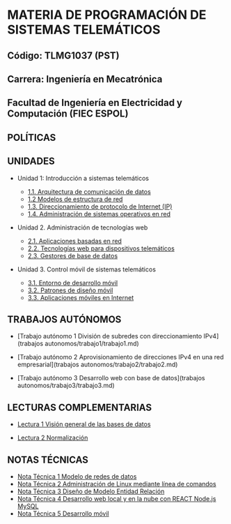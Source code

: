 # MATERIA DE PROGRAMACIÓN DE SISTEMAS TELEMÁTICOS

## Código: TLMG1037 (PST)
## Carrera: Ingeniería en Mecatrónica
## Facultad de Ingeniería en Electricidad y Computación (FIEC ESPOL)


## POLÍTICAS


## UNIDADES
* Unidad 1: Introducción a sistemas telemáticos
    * [1.1. Arquitectura de comunicación de datos](unidades/unidad1/unidad1_1.md)
    * [1.2 Modelos de estructura de red](unidades/unidad1/unidad1_2.md)
    * [1.3. Direccionamiento de protocolo de Internet (IP)](unidades/unidad1/unidad1_3.md)
    * [1.4. Administración de sistemas operativos en red](unidades/unidad1/unidad1_4.md)

* Unidad 2. Administración de tecnologías web
    * [2.1. Aplicaciones basadas en red](unidades/unidad2/unidad2_1.md)
    * [2.2. Tecnologías web para dispositivos telemáticos](unidades/unidad2/unidad2_2.md)
    * [2.3. Gestores de base de datos](unidades/unidad2/unidad2_3.md)

* Unidad 3. Control móvil de sistemas telemáticos
    * [3.1. Entorno de desarrollo móvil](unidades/unidad3/unidad3_1.md)
    * [3.2. Patrones de diseño móvil](unidades/unidad3/unidad3_2.md)
    * [3.3. Aplicaciones móviles en Internet](unidades/unidad3/unidad3_3.md)

## TRABAJOS AUTÓNOMOS
* [Trabajo autónomo 1 División de subredes con direccionamiento IPv4](trabajos autonomos/trabajo1/trabajo1.md)

* [Trabajo autónomo 2 Aprovisionamiento de direcciones IPv4 en una red empresarial](trabajos autonomos/trabajo2/trabajo2.md)

* [Trabajo autónomo 3 Desarrollo web con base de datos](trabajos autonomos/trabajo3/trabajo3.md)

## LECTURAS COMPLEMENTARIAS
* [Lectura 1 Visión general de las bases de datos](lecturas/PST%20Lectura%201%20Visión%20general%20de%20las%20bases%20de%20datos.pdf)

* [Lectura 2 Normalización](lecturas/PST%20Lectura%202%20Normalización.pdf)

## NOTAS TÉCNICAS
* [Nota Técnica 1 Modelo de redes de datos](notas%tecnicas/Nota%Técnica%1%Modelo%de%redes%de%datos.pdf)
* [Nota Técnica 2 Administración de Linux mediante línea de comandos](notas%tecnicas/Nota%Técnica%2%Administración%de%Linux%mediante%línea%de%comandos)
* [Nota Técnica 3 Diseño de Modelo Entidad Relación](notas%tecnicas/Nota%Técnica%3%Diseño%de%Modelo%Entida%Relación)
* [Nota Técnica 4 Desarrollo web local y en la nube con REACT Node.js MySQL](notas%tecnicas/Nota%Técnica%4%Desarrollo%web%local%y%en%la%nube%con%REACT%Node.js%MySQL)
* [Nota Técnica 5 Desarrollo móvil](notas%tecnicas/Nota%Técnica%5%Desarrollo%móvil)